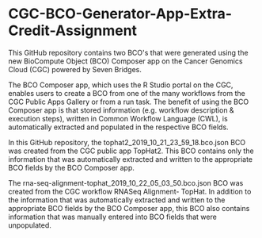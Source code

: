 # CGC-BCO-Generator-App-Extra-Credit-Assignment

This GitHub repository contains two BCO's that were generated using the new BioCompute Object (BCO) Composer app on the Cancer Genomics Cloud (CGC) powered by Seven Bridges.  

The BCO Composer app, which uses the R Studio portal on the CGC, enables users to create a BCO from one of the many workflows from the CGC Public Apps Gallery or from a run task.  The benefit of using the BCO Composer app is that stored information (e.g. workflow description & execution steps), written in Common Workflow Language (CWL), is automatically extracted and populated in the respective BCO fields. 

In this GitHub repository, the tophat2_2019_10_21_23_59_18.bco.json BCO was created from the CGC public app TopHat2.  This BCO contains only the information that was automatically extracted and written to the appropriate BCO fields by the BCO Composer app.  

The rna-seq-alignment-tophat_2019_10_22_05_03_50.bco.json BCO was created from the CGC workflow RNASeq Alignment- TopHat.  In addition to the information that was automatically extracted and written to the appropriate BCO fields by the BCO Composer app, this BCO also contains information that was manually entered into BCO fields that were unpopulated.
